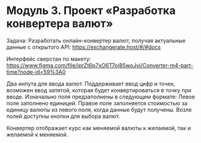 # Модуль 3. Проект «Разработка конвертера валют»
Задача: Разработать онлайн-конвертер валют, получая актуальные данные с открытого API:
https://exchangerate.host/#/#docs 

Интерфейс сверстан по макету:
https://www.figma.com/file/jprZt6p7xO6T7oj85woJyi/Converter-m4-part-time?node-id=59%3A0 

Два инпута для ввода валют. Поддерживает ввод цифр и точек, возможен ввод запятой, которая будет конвертироваться в точку при вводе. 
Изначально поля предзаполнены в следующем формате:
Левое поле заполнено единицей.
Правое поле заполняется стоимостью за единицу валюты из левого поля, когда данные будут получены.
Возле полей доступны кнопки для выбора валют. 

Конвертер отображает курс как меняемой валюты к желаемой, так и желаемой к меняемой.



